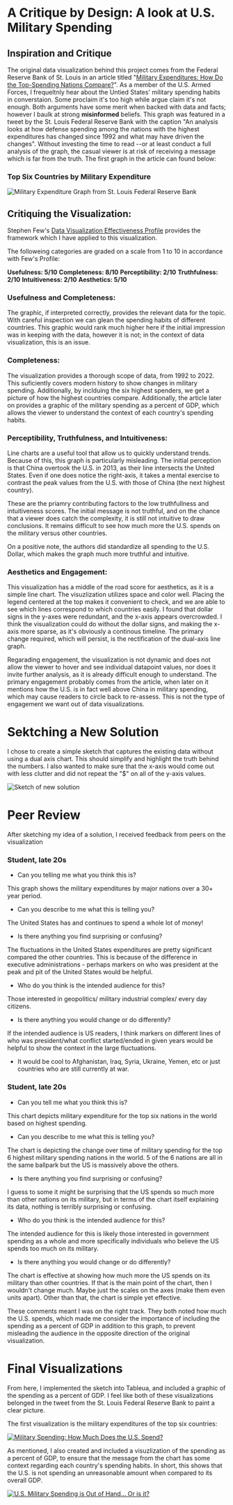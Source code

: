 # A Critique by Design: A look at U.S. Military Spending

## Inspiration and Critique

The original data visualization behind this project comes from the Federal Reserve Bank of St. Louis in an article titled "[Military Expenditures: How Do the Top-Spending Nations Compare?](https://www.stlouisfed.org/on-the-economy/2023/jan/military-expenditures-how-top-spending-nations-compare)". As a member of the U.S. Armed Forces, I frequeltnly hear about the Untied States' military spending habits in converstaion. Some proclaim it's too high while argue claim it's not enough. Both arguments have some merit when backed with data and facts; however I baulk at strong **misinformed** beliefs. This graph was featured in a tweet by the St. Louis Federal Reserve Bank with the caption "An analysis looks at how defense spending among the nations with the highest expenditures has changed since 1992 and what may have driven the changes". Without investing the time to read --or at least conduct a full analysis of the graph, the casual viewer is at risk of receiving a message which is far from the truth. The first graph in the article can found below: 

### Top Six Countries by Military Expenditure

![Military Expenditure Graph from St. Louis Federal Reserve Bank](https://www.stlouisfed.org/-/media/project/frbstl/stlouisfed/blog/2023/jan/ote/blogimage_globaldefense_fig1_010323.png?sc_lang=en&hash=6BD9734407F58F86D4BD456D51B6FF0E)

## Critiquing the Visualization: 

Stephen Few's [Data Visualization Effectiveness Profile](https://www.perceptualedge.com/articles/visual_business_intelligence/data_visualization_effectiveness_profile.pdf) provides the framework which I have applied to this visualization. 

The followeing categories are graded on a scale from 1 to 10 in accordance with Few's Profile:


**Usefulness: 5/10**
**Completeness: 8/10**
**Perceptibility: 2/10**
**Truthfulness: 2/10**
**Intuitiveness: 2/10**
**Aesthetics: 5/10**

### Usefulness and Completeness:
  
The graphic, if interpreted correctly, provides the relevant data for the topic. With careful inspection we can glean the spending habits of different countries. This graphic would rank much higher here if the initial impression was in keeping with the data, however it is not; in the context of data visualization, this is an issue. 

### Completeness:

The visualization provides a thorough scope of data, from 1992 to 2022. This suficiently covers modern history to show changes in military spending. Additionally, by inclduing the six highest spenders, we get a picture of how the highest countries compare. Additionally, the article later on provides a graphic of the military spending as a percent of GDP, which allows the viewer to understand the context of each country's spending habits.

### Perceptibility, Truthfulness, and Intuitiveness:

Line charts are a useful tool that allow us to quickly understand trends. Because of this, this graph is particularly misleading. The initial perception is that China overtook the U.S. in 2013, as their line intersects the United States. Even if one does notice the right-axis, it takes a mental exercise to contrast the peak values from the U.S. with those of China (the next highest country).

These are the priamry contributing factors to the low truthfullness and intuitiveness scores. The initial message is not truthful, and on the chance that a viewer does catch the complexity, it is still not intuitive to draw conclusions. It remains difficult to see how much more the U.S. spends on the military versus other countries. 

On a positive note, the authors did standardize all spending to the U.S. Dollar, which makes the graph much more truthful and intuitive. 

### Aesthetics and Engagement:

This visualization has a middle of the road score for aesthetics, as it is a simple line chart. The visuzlization utilizes space and color well. Placing the legend centered at the top makes it convenient to check, and we are able to see which lines correspond to which countries easily. I found that dollar signs in the y-axes were redundant, and the x-axis appears overcrowded. I think the visualization could do without the dollar signs, and making the x-axis more sparse, as it's obviously a continous timeline. The primary change required, which will persist, is the rectification of the dual-axis line graph. 

Regarading engagement, the visualization is not dynamic and does not allow the viewer to hover and see individual datapoint values, nor does it invite further analysis, as it is already difficult enough to understand. The primary engagement probably comes from the article, when later on it mentions how the U.S. is in fact well above China in military spending, which may cause readers to circle back to re-assess. This is not the type of engagement we want out of data visualizations. 

# Sektching a New Solution

I chose to create a simple sketch that captures the existing data without using a dual axis chart. This should simplify and highlight the truth behind the numbers. I also wanted to make sure that the x-axis would come out with less clutter and did not repeat the "$" on all of the y-axis values. 

![Sketch of new solution](sketch.png)

# Peer Review
After sketching my idea of a solution, I received feedback from peers on the visualization

### Student, late 20s

* Can you telling me what you think this is?

This graph shows the military expenditures by major nations over a 30+ year period. 

* Can you describe to me what this is telling you?

The United States has and continues to spend a whole lot of money!

* Is there anything you find surprising or confusing?

The fluctuations in the United States expenditures are pretty significant compared the other countries. This is because of the difference in executive administrations - perhaps markers on who was president at the peak and pit of the United States would be helpful.

* Who do you think is the intended audience for this?

Those interested in geopolitics/ military industrial complex/ every day citizens.


* Is there anything you would change or do differently?

If the intended audience is US readers, I think markers on different lines of who was president/what conflict started/ended in given years would be helpful to show the context in the large fluctuations. 

* It would be cool to Afghanistan, Iraq, Syria, Ukraine, Yemen, etc or just countries who are still currently at war.

### Student, late 20s

* Can you tell me what you think this is?

This chart depicts military expenditure for the top six nations in the world based on highest spending.

* Can you describe to me what this is telling you?

The chart is depicting the change over time of military spending for the top 6 highest military spending nations in the world. 5 of the 6 nations are all in the same ballpark but the US is massively above the others.

* Is there anything you find surprising or confusing?

I guess to some it might be surprising that the US spends so much more than other nations on its military, but in terms of the chart itself explaining its data, nothing is terribly surprising or confusing.

* Who do you think is the intended audience for this?

The intended audience for this is likely those interested in government spending as a whole and more specifically individuals who believe the US spends too much on its military. 

* Is there anything you would change or do differently?

The chart is effective at showing how much more the US spends on its military than other countries. If that is the main point of the chart, then I wouldn't change much. Maybe just the scales on the axes (make them even units apart). Other than that, the chart is simple yet effective.

These comments meant I was on the right track. They both noted how much the U.S. spends, which made me consider the importance of including the spending as a percent of GDP in addition to this graph, to prevent misleading the audience in the opposite direction of the original visualization. 

# Final Visualizations

From here, I implemented the sketch into Tableua, and included a graphic of the spending as a percent of GDP. I feel like both of these visualizations belonged in the tweet from the St. Louis Federal Reserve Bank to paint a clear picture. 

The first visualization is the military expenditures of the top six countries:

<div class='tableauPlaceholder' id='viz1695167847838' style='position: relative'><noscript><a href='#'><img alt='Military Spending: How Much Does the U.S. Spend? ' src='https:&#47;&#47;public.tableau.com&#47;static&#47;images&#47;Mi&#47;MilExpenditure&#47;Sheet1&#47;1_rss.png' style='border: none' /></a></noscript><object class='tableauViz'  style='display:none;'><param name='host_url' value='https%3A%2F%2Fpublic.tableau.com%2F' /> <param name='embed_code_version' value='3' /> <param name='site_root' value='' /><param name='name' value='MilExpenditure&#47;Sheet1' /><param name='tabs' value='no' /><param name='toolbar' value='yes' /><param name='static_image' value='https:&#47;&#47;public.tableau.com&#47;static&#47;images&#47;Mi&#47;MilExpenditure&#47;Sheet1&#47;1.png' /> <param name='animate_transition' value='yes' /><param name='display_static_image' value='yes' /><param name='display_spinner' value='yes' /><param name='display_overlay' value='yes' /><param name='display_count' value='yes' /><param name='language' value='en-US' />
  <param name='filter' value='publish=yes' />
</object>
</div>
<script type='text/javascript'>
  var divElement = document.getElementById('viz1695167847838');
  var vizElement = divElement.getElementsByTagName('object')[0];
  vizElement.style.width='100%';
  vizElement.style.height=(divElement.offsetWidth*0.75)+'px';
  var scriptElement = document.createElement('script');
  scriptElement.src = 'https://public.tableau.com/javascripts/api/viz_v1.js';
  vizElement.parentNode.insertBefore(scriptElement, vizElement);
</script>

As mentioned, I also created and included a visuzlization of the spending as a percent of GDP, to ensure that the message from the chart has some context regarding each country's spending habits. In short, this shows that the U.S. is not spending an unreasonable amount when compared to its overall GDP. 

<div class='tableauPlaceholder' id='viz1695173055503' style='position: relative'><noscript><a href='#'><img alt='U.S. Military Spending is Out of Hand... Or is it? ' src='https:&#47;&#47;public.tableau.com&#47;static&#47;images&#47;Mi&#47;MilExpGDP&#47;Sheet1&#47;1_rss.png' style='border: none' /></a></noscript><object class='tableauViz'  style='display:none;'><param name='host_url' value='https%3A%2F%2Fpublic.tableau.com%2F' /> <param name='embed_code_version' value='3' /> <param name='site_root' value='' /><param name='name' value='MilExpGDP&#47;Sheet1' /><param name='tabs' value='no' /><param name='toolbar' value='yes' /><param name='static_image' value='https:&#47;&#47;public.tableau.com&#47;static&#47;images&#47;Mi&#47;MilExpGDP&#47;Sheet1&#47;1.png' /> <param name='animate_transition' value='yes' /><param name='display_static_image' value='yes' /><param name='display_spinner' value='yes' /><param name='display_overlay' value='yes' /><param name='display_count' value='yes' /><param name='language' value='en-US' /><param name='filter' value='publish=yes' />
</object>
</div>
<script type='text/javascript'>
  var divElement = document.getElementById('viz1695173055503');
  var vizElement = divElement.getElementsByTagName('object')[0];
  vizElement.style.width='100%';vizElement.style.height=(divElement.offsetWidth*0.75)+'px';
  var scriptElement = document.createElement('script');
  scriptElement.src = 'https://public.tableau.com/javascripts/api/viz_v1.js';
  vizElement.parentNode.insertBefore(scriptElement, vizElement);
</script>
